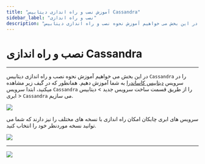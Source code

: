 ```yaml
---
title: "آموزش نصب و راه اندازی دیتابیس Cassandra"
sidebar_label: "نصب و راه اندازی"
description: "در این بخش می خواهیم آموزش نحوه نصب و راه اندازی دیتابیس Cassandra را در سرویس ابری کاساندرا به شما آموزش دهیم."
---
```


# نصب و راه اندازی Cassandra
---

در این بخش می خواهیم آموزش نحوه نصب و راه اندازی دیتابیس `Cassandra` را در سرویس [دیتابیس کاساندرا](https://chabokan.net/services/cassandra/) به شما آموزش دهیم.
همانطور که در گیف زیر مشاهده میکنید، ابتدا سرویس `Cassandra` را از طریق قسمت ساخت سرویس جدید > دیتابیس ابری > `Cassandra` می سازیم.

![](https://s1.chabokan.net/docs/gifs/cassandra-install.gif)

سرویس های ابری چابکان امکان راه اندازی با نسخه های مختلف را نیز دارند که شما می توانید نسخه موردنظر خود را انتخاب کنید.

![](https://s1.chabokan.net/docs/images/cassandra-start.png)

---
<a href="https://hub.chabokan.net/fa/services/create/cassandra" ><img src="https://s1.chabokan.net/docs/images/cassandra-banner.png" /></a>